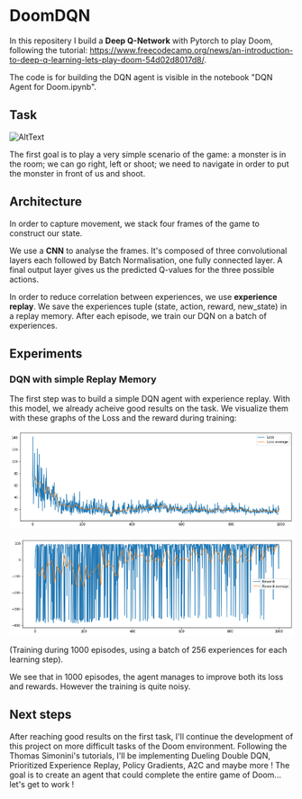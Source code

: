 # DoomDQN
In this repositery I build a **Deep Q-Network** with Pytorch to play Doom, following the tutorial: https://www.freecodecamp.org/news/an-introduction-to-deep-q-learning-lets-play-doom-54d02d8017d8/.

The code is for building the DQN agent is visible in the notebook "DQN Agent for Doom.ipynb".

## Task
![AltText](img/doom1.gif)

The first goal is to play a very simple scenario of the game: a monster is in the room; we can go right, left or shoot; we need to navigate in order to put the monster in front of us and shoot.

## Architecture
In order to capture movement, we stack four frames of the game to construct our state.

We use a **CNN** to analyse the frames. It's composed of three convolutional layers each followed by Batch Normalisation, one fully connected layer. A final output layer gives us the predicted Q-values for the three possible actions.

In order to reduce correlation between experiences, we use **experience replay**. We save the experiences tuple (state, action, reward, new_state) in a replay memory. After each episode, we train our DQN on a batch of experiences.

## Experiments
### DQN with simple Replay Memory
The first step was to build a simple DQN agent with experience replay. With this model, we already acheive good results on the task. We visualize them with these graphs of the Loss and the reward during training:

![AltText](img/loss1000_b256_rm.png)

![AltText](img/reward1000_b256_rm.png)

(Training during 1000 episodes, using a batch of 256 experiences for each learning step).

We see that in 1000 episodes, the agent manages to improve both its loss and rewards. However the training is quite noisy.

## Next steps
After reaching good results on the first task, I'll continue the development of this project on more difficult tasks of the Doom environment. Following the Thomas Simonini's tutorials, I'll be implementing Dueling Double DQN, Prioritized Experience Replay, Policy Gradients, A2C and maybe more ! The goal is to create an agent that could complete the entire game of Doom... let's get to work !
